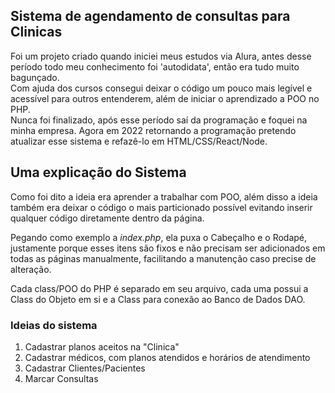 ## Sistema de agendamento de consultas para Clinicas<br>
Foi um projeto criado quando iniciei meus estudos via Alura, antes desse período todo meu conhecimento foi 'autodidata', então era tudo muito bagunçado.<br>
Com ajuda dos cursos consegui deixar o código um pouco mais legível e acessível para outros entenderem, além de iniciar o aprendizado a POO no PHP.<br>
Nunca foi finalizado, após esse período saí da programação e foquei na minha empresa. Agora em 2022 retornando a programação pretendo atualizar esse sistema e refazê-lo 
em HTML/CSS/React/Node.


## Uma explicação do Sistema

Como foi dito a ideia era aprender a trabalhar com POO, além disso a ideia também era deixar o código o mais particionado possível evitando inserir qualquer código diretamente dentro da página. 

Pegando como exemplo a *index.php*, ela puxa o Cabeçalho e o Rodapé, justamente porque esses itens são fixos e não precisam ser adicionados em todas as páginas manualmente, facilitando a manutenção caso precise de alteração.

Cada class/POO do PHP é separado em seu arquivo, cada uma possui a Class do Objeto em si e a Class para conexão ao Banco de Dados DAO. 

### Ideias do sistema
1. Cadastrar planos aceitos na "Clinica"
2. Cadastrar médicos, com planos atendidos e horários de atendimento
3. Cadastrar Clientes/Pacientes
4. Marcar Consultas
